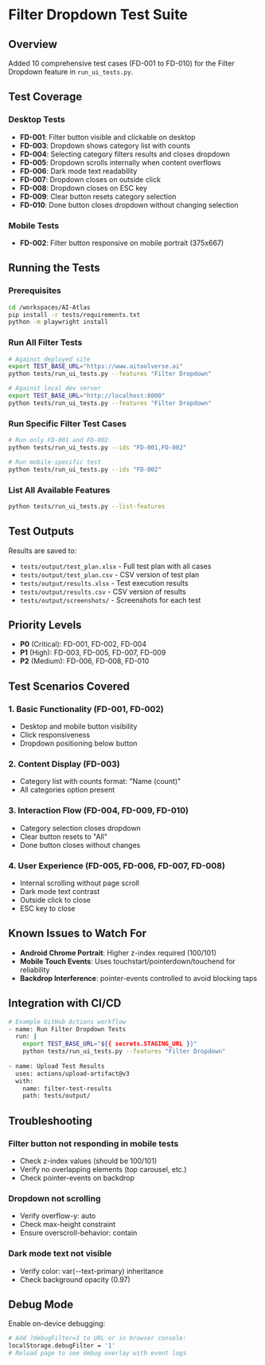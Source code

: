 # Filter Dropdown Test Suite

## Overview
Added 10 comprehensive test cases (FD-001 to FD-010) for the Filter Dropdown feature in `run_ui_tests.py`.

## Test Coverage

### Desktop Tests
- **FD-001**: Filter button visible and clickable on desktop
- **FD-003**: Dropdown shows category list with counts
- **FD-004**: Selecting category filters results and closes dropdown
- **FD-005**: Dropdown scrolls internally when content overflows
- **FD-006**: Dark mode text readability
- **FD-007**: Dropdown closes on outside click
- **FD-008**: Dropdown closes on ESC key
- **FD-009**: Clear button resets category selection
- **FD-010**: Done button closes dropdown without changing selection

### Mobile Tests
- **FD-002**: Filter button responsive on mobile portrait (375x667)

## Running the Tests

### Prerequisites
```bash
cd /workspaces/AI-Atlas
pip install -r tests/requirements.txt
python -m playwright install
```

### Run All Filter Tests
```bash
# Against deployed site
export TEST_BASE_URL="https://www.aitoolverse.ai"
python tests/run_ui_tests.py --features "Filter Dropdown"

# Against local dev server
export TEST_BASE_URL="http://localhost:8000"
python tests/run_ui_tests.py --features "Filter Dropdown"
```

### Run Specific Filter Test Cases
```bash
# Run only FD-001 and FD-002
python tests/run_ui_tests.py --ids "FD-001,FD-002"

# Run mobile-specific test
python tests/run_ui_tests.py --ids "FD-002"
```

### List All Available Features
```bash
python tests/run_ui_tests.py --list-features
```

## Test Outputs
Results are saved to:
- `tests/output/test_plan.xlsx` - Full test plan with all cases
- `tests/output/test_plan.csv` - CSV version of test plan
- `tests/output/results.xlsx` - Test execution results
- `tests/output/results.csv` - CSV version of results
- `tests/output/screenshots/` - Screenshots for each test

## Priority Levels
- **P0** (Critical): FD-001, FD-002, FD-004
- **P1** (High): FD-003, FD-005, FD-007, FD-009
- **P2** (Medium): FD-006, FD-008, FD-010

## Test Scenarios Covered

### 1. Basic Functionality (FD-001, FD-002)
- Desktop and mobile button visibility
- Click responsiveness
- Dropdown positioning below button

### 2. Content Display (FD-003)
- Category list with counts format: "Name (count)"
- All categories option present

### 3. Interaction Flow (FD-004, FD-009, FD-010)
- Category selection closes dropdown
- Clear button resets to "All"
- Done button closes without changes

### 4. User Experience (FD-005, FD-006, FD-007, FD-008)
- Internal scrolling without page scroll
- Dark mode text contrast
- Outside click to close
- ESC key to close

## Known Issues to Watch For
- **Android Chrome Portrait**: Higher z-index required (100/101)
- **Mobile Touch Events**: Uses touchstart/pointerdown/touchend for reliability
- **Backdrop Interference**: pointer-events controlled to avoid blocking taps

## Integration with CI/CD
```bash
# Example GitHub Actions workflow
- name: Run Filter Dropdown Tests
  run: |
    export TEST_BASE_URL="${{ secrets.STAGING_URL }}"
    python tests/run_ui_tests.py --features "Filter Dropdown"
    
- name: Upload Test Results
  uses: actions/upload-artifact@v3
  with:
    name: filter-test-results
    path: tests/output/
```

## Troubleshooting

### Filter button not responding in mobile tests
- Check z-index values (should be 100/101)
- Verify no overlapping elements (top carousel, etc.)
- Check pointer-events on backdrop

### Dropdown not scrolling
- Verify overflow-y: auto
- Check max-height constraint
- Ensure overscroll-behavior: contain

### Dark mode text not visible
- Verify color: var(--text-primary) inheritance
- Check background opacity (0.97)

## Debug Mode
Enable on-device debugging:
```bash
# Add ?debugFilter=1 to URL or in browser console:
localStorage.debugFilter = '1'
# Reload page to see debug overlay with event logs
```
